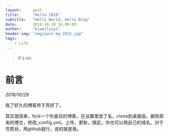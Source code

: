 ```yaml
---
layout:     post
title:      "Hello 2018"
subtitle:   "Hello World, Hello Blog"
date:       2018-10-29 16:00:00
author:     "kiweiliuyi"
header-img: "img/post-bg-2015.jpg"
tags:
    - Life
---
```


> It's on.

# 前言

*2018/10/29*

拖了好久的博客终于弄好了。

其实很简单，fork一个你喜欢的博客，在设置里改了名，clone到桌面版，删除原来的博文，修改_config.yml。上传，更新，搞定。你也可以用自己的域名。对于穷屌丝，用github就行，说的就是我。